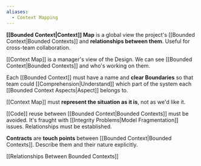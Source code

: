 ```yaml
---
aliases:
  - Context Mapping
---
```

**[[Bounded Context|Context]] Map** is a global view the project's [[Bounded Context|Bounded Contexts]] and **relationships between them**. Useful for cross-team collaboration.

[[Context Map]] is a manager's view of the Design.
We can see [[Bounded Context|Bounded Contexts]] and who's working on them.

Each [[Bounded Context]] must have a name and **clear Boundaries** so that team could [[Comprehension|Understand]] which part of the system each [[Bounded Context Aspects|Aspect]] belongs to.

[[Context Map]] must **represent the situation as it is**, not as we'd like it.

[[Code]] reuse between [[Bounded Context|Bounded Contexts]] must be avoided. It's fraught with [[Integrity Problems|Model Fragmentation]] issues. Relationships must be established.

**Contracts** are **touch points** between [[Bounded Context|Bounded Contexts]].
Describe them and their nature explicitly.

[[Relationships Between Bounded Contexts]]